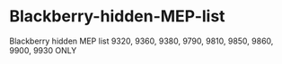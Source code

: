 # Blackberry-hidden-MEP-list
Blackberry hidden MEP list 9320, 9360, 9380, 9790, 9810, 9850, 9860, 9900, 9930 ONLY
